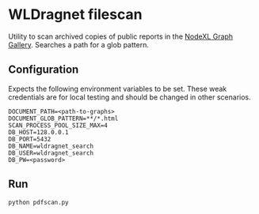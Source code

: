 # WLDragnet filescan

Utility to scan archived copies of public reports in the [NodeXL Graph Gallery](https://nodexlgraphgallery.org). Searches a path for a glob pattern.

## Configuration
Expects the following environment variables to be set. These weak credentials are for local testing and should be changed in other scenarios.
```
DOCUMENT_PATH=<path-to-graphs>
DOCUMENT_GLOB_PATTERN=**/*.html
SCAN_PROCESS_POOL_SIZE_MAX=4
DB_HOST=128.0.0.1
DB_PORT=5432
DB_NAME=wldragnet_search
DB_USER=wldragnet_search
DB_PW=<password>
```
## Run
```shell
python pdfscan.py
```